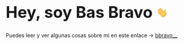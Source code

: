 <h1 style="font-size:3em; font-weight:bold;">
Hey, soy Bas Bravo <img src="https://raw.githubusercontent.com/ABSphreak/ABSphreak/master/gifs/Hi.gif" width="30px">
</h1>
Puedes leer y ver algunas cosas sobre mi en este enlace -> <a href="https://linktr.ee/bbravo__">bbravo__</a> 
